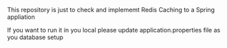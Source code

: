 This repository is just to check and implememt Redis Caching to a Spring appliation

If you want to run it in you local please update application.properties file as you database setup
